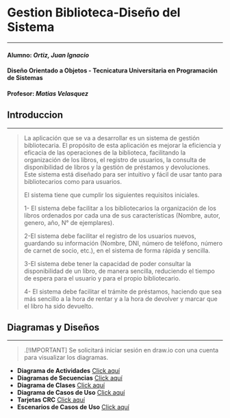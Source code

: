 # Gestion Biblioteca-Diseño del Sistema
---
#### **Alumno:** *Ortiz, Juan Ignacio*
#### **Diseño Orientado a Objetos - Tecnicatura Universitaria en Programación de Sistemas**
#### **Profesor:** *Matias Velasquez*

## Introduccion 
---
>La aplicación que se va a desarrollar es un sistema de gestión bibliotecaria. El propósito de esta aplicación es mejorar la eficiencia y eficacia de las operaciones de la biblioteca, facilitando la organización de los libros, el registro de usuarios, la consulta de disponibilidad de libros y la gestión de préstamos y devoluciones. Este sistema está diseñado para ser intuitivo y fácil de usar tanto para bibliotecarios como para usuarios.
>
> El sistema tiene que cumplir los siguientes requisitos iniciales.
> 
> 1- El sistema debe facilitar a los bibliotecarios la organización de los libros ordenados por cada una de sus características (Nombre, autor, genero, año, N° de ejemplares).
> 
> 2-El sistema debe facilitar el registro de los usuarios nuevos, guardando su información (Nombre, DNI, número de teléfono, número de carnet de socio, etc.), en el sistema de forma rápida y sencilla.
> 
> 3-El sistema debe tener la capacidad de poder consultar la disponibilidad de un libro, de manera sencilla, reduciendo el tiempo de espera para el usuario y para el propio bibliotecario.
> 
> 4- El sistema debe facilitar el trámite de préstamos, haciendo que sea más sencillo a la hora de rentar y a la hora de devolver y marcar que el libro ha sido devuelto.


## Diagramas y Diseños
---
> .[!IMPORTANT]
> Se solicitará iniciar sesión en draw.io con una cuenta para visualizar los diagramas.
> 
- **Diagrama de Actividades** [Click aquí](https://app.diagrams.net/#G1WtqVtx-YuIkxxZnpmtoSAPMeekhP8w-f#%7B%22pageId%22%3A%22e7e014a7-5840-1c2e-5031-d8a46d1fe8dd%22%7D)
- **Diagramas de Secuencias** [Click aquí](https://app.diagrams.net/#G1djHzKWcQ62t-7RbRwPLFGZc6GOBdfV06#%7B%22pageId%22%3A%2213e1069c-82ec-6db2-03f1-153e76fe0fe0%22%7D)
- **Diagrama de Clases** [Click aquí](https://app.diagrams.net/#G1HkZ4c_5bhf77xI24p6RyxBg-umr6u_zK#%7B%22pageId%22%3A%22C5RBs43oDa-KdzZeNtuy%22%7D)
- **Diagrama de Casos de Uso** [Click aquí](https://app.diagrams.net/#G1hixfnaBh50Hy6YdU8RWaMrfwkmgyB2ZT#%7B%22pageId%22%3A%22J1bnYpoX9HUr1594M34Z%22%7D)
- **Tarjetas CRC** [Click aquí](https://app.diagrams.net/#G1jDa13XQnvticrkN2S6NdMJ-tMNPNGtGI#%7B%22pageId%22%3A%22D9ICRz3WP5l-vIkz1ZGh%22%7D)
- **Escenarios de Casos de Uso** [Click aquí](https://app.diagrams.net/#G181E8Hk80m1fV4EV06OI70s6A-FcqKTfC#%7B%22pageId%22%3A%22e7e014a7-5840-1c2e-5031-d8a46d1fe8dd%22%7D)
